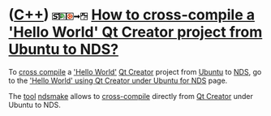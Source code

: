 # ([C++](Cpp.md)) ![STL](PicStl.png)![Qt Creator](PicQtCreator.png)![Ubuntu](PicUbuntu.png)![to](PicTo.png)![NDS](PicNds.png) [How to cross-compile a 'Hello World' Qt Creator project from Ubuntu to NDS?](CppCrossCompileQtCreatorUbuntuHelloWorldToNds.md)

To [cross compile](CppCrossCompile.md) a ['Hello World'](CppHelloWorld.md) [Qt Creator](CppQtCreator.md) project from
[Ubuntu](CppUbuntu.md) to [NDS](CppNds.md), go to the ['Hello World' using Qt Creator under Ubuntu for NDS](CppHelloWorldQtCreatorUbuntuNds.md) page.

The [tool](Tools.md) [ndsmake](ToolNdsmake.md) allows to [cross-compile](CppCrossCompile.md) directly from [Qt Creator](CppQtCreator.md) under Ubuntu to NDS.

 

 

 

 

 

 


